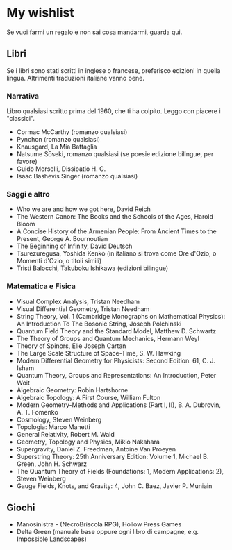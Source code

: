 # My wishlist
Se vuoi farmi un regalo e non sai cosa mandarmi, guarda qui. 

## Libri
Se i libri sono stati scritti in inglese o francese, preferisco edizioni in quella lingua. Altrimenti traduzioni italiane vanno bene.


### Narrativa
Libro qualsiasi scritto prima del 1960, che ti ha colpito. Leggo con piacere i "classici".


- Cormac McCarthy (romanzo qualsiasi)
- Pynchon (romanzo qualsiasi)
- Knausgard, La Mia Battaglia
- Natsume Sōseki, romanzo qualsiasi (se poesie edizione bilingue, per favore)
- Guido Morselli, Dissipatio H. G.
- Isaac Bashevis Singer (romanzo qualsiasi)


### Saggi e altro
- Who we are and how we got here, David Reich
- The Western Canon: The Books and the Schools of the Ages, Harold Bloom
- A Concise History of the Armenian People: From Ancient Times to the Present, George A. Bournoutian
- The Beginning of Infinity, David Deutsch
- Tsurezuregusa, Yoshida Kenkō (in italiano si trova come Ore d'Ozio, o Momenti d'Ozio, o titoli simili)
- Tristi Balocchi, Takuboku Ishikawa (edizioni bilingue)
  
### Matematica e Fisica
- Visual Complex Analysis, Tristan Needham
- Visual Differential Geometry, Tristan Needham  
- String Theory, Vol. 1 (Cambridge Monographs on Mathematical Physics): An Introduction To The Bosonic String, Joseph Polchinski
- Quantum Field Theory and the Standard Model, Matthew D. Schwartz
- The Theory of Groups and Quantum Mechanics, Hermann Weyl
- Theory of Spinors, Elie Joseph Cartan
- The Large Scale Structure of Space-Time, S. W. Hawking
- Modern Differential Geometry for Physicists: Second Edition: 61, C. J. Isham
- Quantum Theory, Groups and Representations: An Introduction, Peter Woit
- Algebraic Geometry: Robin Hartshorne
- Algebraic Topology: A First Course, William Fulton
- Modern Geometry-Methods and Applications (Part I, II), B. A. Dubrovin, A. T. Fomenko
- Cosmology, Steven Weinberg
- Topologia: Marco Manetti
- General Relativity, Robert M. Wald
- Geometry, Topology and Physics, Mikio Nakahara
- Supergravity, Daniel Z. Freedman, Antoine Van Proeyen
- Superstring Theory: 25th Anniversary Edition: Volume 1, Michael B. Green, John H. Schwarz
- The Quantum Theory of Fields (Foundations: 1, Modern Applications: 2), Steven Weinberg
- Gauge Fields, Knots, and Gravity: 4, John C. Baez, Javier P. Muniain


## Giochi
- Manosinistra - (NecroBriscola RPG), Hollow Press Games
- Delta Green (manuale base oppure ogni libro di campagne, e.g. Impossible Landscapes)


